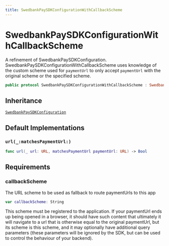 ```yaml
---
title: SwedbankPaySDKConfigurationWithCallbackScheme
---
```

# SwedbankPaySDKConfigurationWithCallbackScheme

A refinement of SwedbankPaySDKConfiguration.
SwedbankPaySDKConfigurationWithCallbackScheme uses knowledge of the
custom scheme used for `paymentUrl` to only accept
`paymentUrl` with the original scheme or the specified scheme.

``` swift
public protocol SwedbankPaySDKConfigurationWithCallbackScheme : SwedbankPaySDKConfiguration 
```

## Inheritance

[`SwedbankPaySDKConfiguration`](SwedbankPaySDKConfiguration)

## Default Implementations

### `url(_:matchesPaymentUrl:)`

``` swift
func url(_ url: URL, matchesPaymentUrl paymentUrl: URL) -> Bool 
```

## Requirements

### callbackScheme

The URL scheme to be used as fallback to route paymentUrls to this app

``` swift
var callbackScheme: String 
```

This scheme must be registered to the application.
If your paymentUrl ends up being opened in a browser,
it should have such content that ultimately it will navigate to a url
that is otherwise equal to the original paymentUrl, but its scheme
is this scheme, and it may optionally have additional query
parameters (these parameters will be ignored by the SDK, but can be
used to control the behaviour of your backend).

